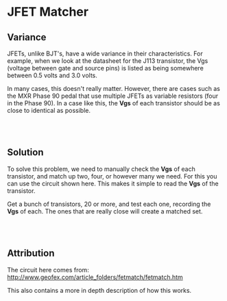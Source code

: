 # JFET Matcher
## Variance

JFETs, unlike BJT's, have a wide variance in their characteristics. For example, when we look at the datasheet for the J113 transistor, the Vgs (voltage between gate and source pins) is listed as being somewhere between 0.5 volts and 3.0 volts.

In many cases, this doesn't really matter. However, there are cases such as the MXR Phase 90 pedal that use multiple JFETs as variable resistors (four in the Phase 90). In a case like this, the **Vgs** of each transistor should be as close to identical as possible.


</br></br>
## Solution

To solve this problem, we need to manually check the **Vgs** of each transistor, and match up two, four, or however many we need. For this you can use the circuit shown here. This makes it simple to read the **Vgs** of the transistor.

Get a bunch of transistors, 20 or more, and test each one, recording the **Vgs** of each. The ones that are really close will create a matched set.


</br></br>
## Attribution

The circuit here comes from: http://www.geofex.com/article_folders/fetmatch/fetmatch.htm

This also contains a more in depth description of how this works.
